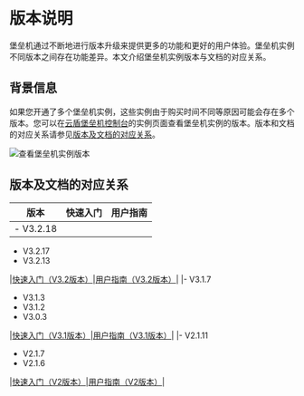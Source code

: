 # 版本说明

堡垒机通过不断地进行版本升级来提供更多的功能和更好的用户体验。堡垒机实例不同版本之间存在功能差异。本文介绍堡垒机实例版本与文档的对应关系。

## 背景信息

如果您开通了多个堡垒机实例，这些实例由于购买时间不同等原因可能会存在多个版本。您可以在[云盾堡垒机控制台](https://yundun.console.aliyun.com/?p=bastion)的实例页面查看堡垒机实例的版本。版本和文档的对应关系请参见[版本及文档的对应关系](#section_my9_uts_8zv)。

![查看堡垒机实例版本](https://static-aliyun-doc.oss-accelerate.aliyuncs.com/assets/img/zh-CN/3227086061/p101949.png)

## 版本及文档的对应关系

|版本|快速入门|用户指南|
|--|----|----|
|-   V3.2.18
-   V3.2.17
-   V3.2.13

|[快速入门（V3.2版本）](/cn.zh-CN/快速入门/V3.2版本/概览.md)|[用户指南（V3.2版本）](/cn.zh-CN/用户指南（V3.2版本）/管理员手册/登录堡垒机系统.md)|
|-   V3.1.7
-   V3.1.3
-   V3.1.2
-   V3.0.3

|[快速入门（V3.1版本）](/cn.zh-CN/快速入门/V3.1版本/概览.md)|[用户指南（V3.1版本）](/cn.zh-CN/用户指南（V3.1版本）/管理员手册/登录系统.md)|
|-   V2.1.11
-   V2.1.7
-   V2.1.6

|[快速入门（V2版本）](/cn.zh-CN/快速入门/V2版本/概览.md)|[用户指南（V2版本）](/cn.zh-CN/用户指南（V2版本）/术语介绍.md)|

